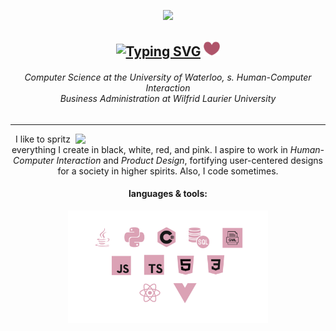 <div align="center">
  
  <img src="https://media3.giphy.com/media/KfBjG41ojhbrSNTElK/giphy.gif" width=100></img>

  <h2><a href="https://git.io/typing-svg"><img src="https://readme-typing-svg.herokuapp.com?font=Poppins&weight=600&duration=1500&pause=5000&color=AF546A&center=true&vCenter=true&width=135&height=20&lines=hi%2C+I'm+Hailey!" alt="Typing SVG" /></a> <img src="https://github.com/chanhailey/chanhailey/blob/cab8833e98e78f95d2fbcd07228571b2938b38fc/assets/heart.png" width=26></img></h2>

  <h6>Computer Science at the University of Waterloo, s. Human-Computer Interaction <br/>
    Business Administration at Wilfrid Laurier University</h6>

</div>

---

<picture> <img align="right" src="https://mir-s3-cdn-cf.behance.net/project_modules/disp/601014116770475.6068beff4640a.gif" width = 400px></picture>
<div align="center">
  
  I like to spritz everything I create in black, white, red, and pink. I aspire to work in *Human-Computer Interaction* and *Product Design*, fortifying user-centered designs for a society in higher spirits. Also, I code sometimes.
  
<h4>languages & tools:</h4>
<img src="https://github.com/chanhailey/chanhailey/blob/42e21594c0940f73c121af07912f0af2a2460dcd/assets/stack.png" width=320></img>
</div>
</div>
